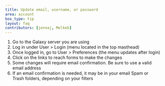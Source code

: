 ```yaml
---
title: Update email, username, or password
area: account
box_type: tip
layout: faq
contributors: [jennaj, Melkeb]
---
```



1. Go to the Galaxy server you are using
2. Log in under User > Login (menu located in the top masthead)
3. Once logged in, go to User > Preferences (the menu updates after login)
4. Click on the links to reach forms to make the changes
5. Some changes will require email confirmation. Be sure to use a valid email address
6. If an email confirmation is needed, it may be in your email Spam or Trash folders, depending on your filters
